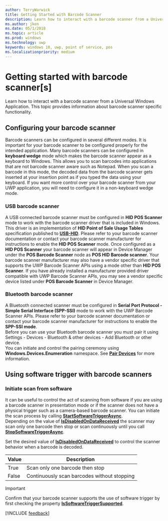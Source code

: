 ```yaml
---
author: TerryWarwick
title: Getting Started with Barcode Scanner
description: Learn how to interact with a barcode scanner from a Universal Windows Application
ms.author: jken
ms.date: 05/1/2018
ms.topic: article
ms.prod: windows
ms.technology: uwp
keywords: windows 10, uwp, point of service, pos
ms.localizationpriority: medium
---
```


# Getting started with barcode scanner[s]

Learn how to interact with a barcode scanner from a Universal Windows Application.  This topic provides information about barcode scanner specific functionality.

## Configuring your barcode scanner
Barcode scanners can be configured in several different modes.  It is important for your barcode scanner to be configured properly for the intended application.  Many barcode scanners can be configured in **keyboard wedge** mode which makes the barcode scanner appear as a keyboard to Windows.  This allows you to scan barcodes into applications that are not barcode scanner aware such as Notepad.  When you scan a barcode in this mode, the decoded data from the barcode scanner gets inserted at your insertion point as if you typed the data using your keyboard.  If you want more control over your barcode scanner from your UWP application, you will need to configure it in a non-keyboard wedge mode.

### USB barcode scanner
A USB connected barcode scanner must be configured in **HID POS Scanner** mode to work with the barcode scanner driver that is included in Windows. This driver is an implementation of **HID Point of Sale Usage Tables** specification published to [**USB-HID**](http://www.usb.org/developers/hidpage/).  Please refer to your barcode scanner documentation or contact your barcode scanner manufacturer for instructions to enable the **HID POS Scanner** mode.  Once configured as a **HID POS Scanner** your barcode scanner will appear in Device Manager under the **POS Barcode Scanner** node as **POS HID Barcode scanner**.
Your barcode scanner manufacturer may also have a vendor specific driver that supports the UWP Barcode Scanner APIs using a mode other than **HID POS Scanner**.  If you have already installed a manufacturer provided driver compatible with UWP Barcode Scanner APIs, you may see a vendor specific device listed under **POS Barcode Scanner** in Device Manager.

### Bluetooth barcode scanner
A Bluetooth connected scanner must be configured in **Serial Port Protocol - Simple Serial Interface (SPP-SSI)** mode to work with the UWP Barcode Scanner APIs.  Please refer to your barcode scanner documentation or contact your barcode scanner manufacturer for instructions to enable the **SPP-SSI mode**.  
Before you can use your Bluetooth barcode scanner you must pair it using Settings - Devices - Bluetooth & other devices - Add Bluetooth or other device.  
You can initiate and control the pairing ceremony using **Windows.Devices.Enumeration** namespace.  See [**Pair Devices**](https://docs.microsoft.com/windows/uwp/devices-sensors/pair-devices) for more information.

## Using software trigger with barcode scanners
### Initiate scan from software
It can be useful to control the act of scanning from software if you are using a barcode scanner in presentation mode or if the scanner does not have a physical trigger such as a camera-based barcode scanner. You can initiate the scan process by calling [**StartSoftwareTriggerAsync**](https://docs.microsoft.com/uwp/api/windows.devices.pointofservice.claimedbarcodescanner.startsoftwaretriggerasync#Windows_Devices_PointOfService_ClaimedBarcodeScanner_StartSoftwareTriggerAsync).  
Depending on the value of [**IsDisabledOnDataReceived**](https://docs.microsoft.com/uwp/api/windows.devices.pointofservice.claimedbarcodescanner.isdisabledondatareceived#Windows_Devices_PointOfService_ClaimedBarcodeScanner_IsDisabledOnDataReceived) the scanner may scan only one barcode then stop or scan continuously until you call 
[**StopSoftwareTriggerAsync**](https://docs.microsoft.com/uwp/api/windows.devices.pointofservice.claimedbarcodescanner.stopsoftwaretriggerasync#Windows_Devices_PointOfService_ClaimedBarcodeScanner_StopSoftwareTriggerAsync).

Set the desired value of [**IsDisabledOnDataReceived**](https://docs.microsoft.com/uwp/api/windows.devices.pointofservice.claimedbarcodescanner.isdisabledondatareceived#Windows_Devices_PointOfService_ClaimedBarcodeScanner_IsDisabledOnDataReceived) to control the scanner behavior when a barcode is decoded.

| Value | Description |
| ----- | ----------- |
| True   | Scan only one barcode then stop |
| False  | Continuously scan barcodes without stopping |


> [!Important]
> Confirm that your barcode scanner supports the use of software trigger by first checking the property [**IsSoftwareTriggerSupported**](https://docs.microsoft.com/uwp/api/windows.devices.pointofservice.barcodescannercapabilities.issoftwaretriggersupported#Windows_Devices_PointOfService_BarcodeScannerCapabilities_IsSoftwareTriggerSupported).


[!INCLUDE [feedback](./includes/pos-feedback.md)]